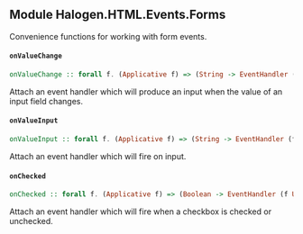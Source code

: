 ## Module Halogen.HTML.Events.Forms

Convenience functions for working with form events.

#### `onValueChange`

``` purescript
onValueChange :: forall f. (Applicative f) => (String -> EventHandler (f Unit)) -> Prop (f Unit)
```

Attach an event handler which will produce an input when the value of an
input field changes.

#### `onValueInput`

``` purescript
onValueInput :: forall f. (Applicative f) => (String -> EventHandler (f Unit)) -> Prop (f Unit)
```

Attach an event handler which will fire on input.

#### `onChecked`

``` purescript
onChecked :: forall f. (Applicative f) => (Boolean -> EventHandler (f Unit)) -> Prop (f Unit)
```

Attach an event handler which will fire when a checkbox is checked or
unchecked.


